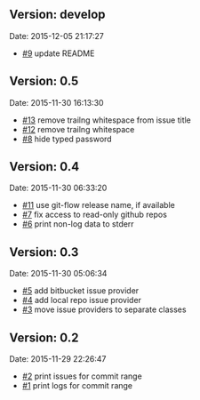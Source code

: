 
## Version: develop
Date: 2015-12-05 21:17:27

 * [#9] update README

[#9]: https://github.com/aanatoly/git-changelog/issues/9

## Version: 0.5
Date: 2015-11-30 16:13:30

 * [#13] remove trailng whitespace from issue title
 * [#12] remove trailng whitespace
 * [#8] hide typed password

[#13]: https://github.com/aanatoly/git-changelog/issues/13
[#12]: https://github.com/aanatoly/git-changelog/issues/12
[#8]: https://github.com/aanatoly/git-changelog/issues/8

## Version: 0.4
Date: 2015-11-30 06:33:20

 * [#11] use git-flow release name, if available
 * [#7] fix access to read-only github repos
 * [#6] print non-log data to stderr

[#11]: https://github.com/aanatoly/git-changelog/issues/11
[#7]: https://github.com/aanatoly/git-changelog/issues/7
[#6]: https://github.com/aanatoly/git-changelog/issues/6

## Version: 0.3
Date: 2015-11-30 05:06:34

 * [#5] add bitbucket issue provider
 * [#4] add local repo issue provider
 * [#3] move issue providers to separate classes

[#5]: https://github.com/aanatoly/git-changelog/issues/5
[#4]: https://github.com/aanatoly/git-changelog/issues/4
[#3]: https://github.com/aanatoly/git-changelog/issues/3

## Version: 0.2
Date: 2015-11-29 22:26:47

 * [#2] print issues for commit range
 * [#1] print logs for commit range

[#2]: https://github.com/aanatoly/git-changelog/issues/2
[#1]: https://github.com/aanatoly/git-changelog/issues/1
